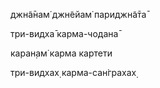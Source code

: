 джн̃а̄нам̇ джн̃ейам̇ париджн̃а̄та̄

три-видха̄ карма-чодана̄

каран̣ам̇ карма картети

три-видхах̣ карма-сан̇грахах̣